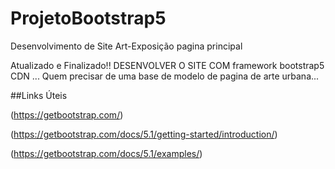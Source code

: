 # ProjetoBootstrap5
Desenvolvimento de Site Art-Exposição pagina principal

Atualizado e Finalizado!!
DESENVOLVER O SITE COM framework bootstrap5 CDN ...
Quem precisar de uma base de modelo de pagina de arte urbana...

##Links Úteis 

(https://getbootstrap.com/)

(https://getbootstrap.com/docs/5.1/getting-started/introduction/)

(https://getbootstrap.com/docs/5.1/examples/)
